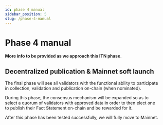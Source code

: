 ```yaml
---
id: phase 4 manual
sidebar_position: 5
slug: /phase-4-manual
---
```


# Phase 4 manual

**More info to be provided as we approach this ITN phase.**

## Decentralized publication & Mainnet soft launch

The final phase will see all validators with the functional ability to
participate in collection, validation and publication on-chain (when nominated).

During this phase, the consensus mechanism will be expanded so as to select a
quorum of validators with approved data in order to then elect one to publish
their Fact Statement on-chain and be rewarded for it.

After this phase has been tested successfully, we will fully move to Mainnet.
